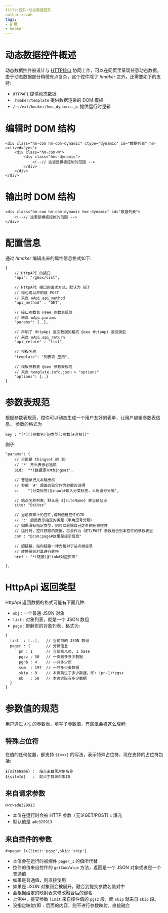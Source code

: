 ```yaml
---
title:控件:动态数据控件
author:zozoh
tags:
- 扩展
- hmaker
---
```


# 动态数据控件概述

动态数据控件被设计与 [HTTP接口](../../core/httpapi.md) 协同工作，可以在网页里呈现任意动态数据。由于动态数据部分稍微有点复杂，这个控件除了 *hmaker* 之外，还需要如下的支持:

- `HTTPAPI` 提供动态数据
- `.hmaker/template` 提供数据渲染的 DOM 模板
- `/rs/ext/hmaker/hmc_dynamic.js` 提供运行时逻辑

# 编辑时 DOM 结构

```
<div class="hm-com hm-com-dynamic" ctype="dynamic" id="数据列表" hm-actived="yes">
    <div class="hm-com-W">
        <div class="hmc-dynamic">
            <!--// 这里是模板控制的范围 -->
        </div>
    </div>
</div>
```

# 输出时 DOM 结构

```
<div class="hm-com hm-com-dynamic hmc-dynamic" id="数据列表">
    <!--// 这里是模板控制的范围 -->
</div>
```

# 配置信息

通过 *hmaker* 编辑出来的属性信息格式如下:

```
{
    // HttpAPI 的接口
    "api": "/gbox/list",
    
    // HttpAPI 接口的请求方式，默认为 GET
    // 你也可以声明成 POST
    // 来自 oApi.api_method
    "api_method" : "GET",
    
    // 接口参数表 @see 参数表规范
    // 来自 oApi.params
    "params": {..},
    
    // 声明了 HttpApi 返回数据的格式 @see HttpApi 返回类型
    // 来自 oApi.api_return
    "api_return" : "list",
    
    // 模板名称
    "template": "列表项_应用",
    
    // 模板参数表 @see 参数表规范
    // 来自 template.info.json > "options"
    "options": {..}
}
```

# 参数表规范

根据参数表规范，控件可以动态生成一个用户友好的表单，让用户编辑参数表信息。
参数的格式为

```
key : "[*][(参数名)]@类型[:参数[#注释]]"
```

例子:
```
"params": {
    // 只能是 thingset 的 ID
    // '*' 开头表示必选项
    pid:  "*(数据源)@thingset",
    
    // 普通单行文本输出框
    // 参数 '#' 后面的部分作为参数的说明
    c:    "(分类标签)@input#输入分类标签，半角逗号分隔",
    
    // 站点名称列表，默认是 ${siteName} 表当前站点
    site: "@sites"
    
    // 当前页面上的控件,得到值是控件的ID
    // ':' 后面表示指定的类型（半角逗号分隔）
    // 如果没有指定类型，则可以是除自己之外的任意控件
    // 运行时，控件获取的数据，将会作为 GET/POST 参数融合到本控件的参数表里
    com : "@com:page#这里是提示信息"
    
    // 超链接，站内链接一律为相对于站点根目录
    // 转换器会对其进行转换
    href : "*(链接)@link#对应页面"
    
},
```

# HttpApi 返回类型

HttpApi 返回数据的格式可能有下面几种:

- `obj`  : 一个普通 JSON 对象
- `list` : 对象列表，就是一个 JSON 数组
- `page` : 带翻页的对象列表，格式为:

```
{
  list  : [..],   // 当前页的 JSON 数组
  pager : {       // 分页信息
      pn : 1      // 当前第几页, 1 base
      pgsz : 50   // 一页最多多少数据
      pgnb : 4    // 一共多少页
      sum  : 197  // 一共多少条数据
      skip : 0    // 本页跳过了多少数据，即: (pn-1)*pgsz
      nb   : 50   // 本页实际有多少数据
  }
}
```

# 参数值的规范

用户通过 `API` 的参数表，填写了参数值，有些值会被这么理解:

## 特殊占位符

在值的任何位置，都支持 `${xxx}` 的写法，表示特殊占位符，现在支持的占位符包括:

```
${siteName} :  站点主目录对象名称
${siteId}   :  站点主目录对象ID
```

## 来自请求参数

```
@<c>ade329913
```

- 本值在运行时会被 HTTP 参数（无论GET/POST) `c` 填充
- 默认值是 `ade329913`

## 来自控件的参数

```
#<pager_1>{limit:'pgsz',skip:'skip'}
```

- 本值会在运行时被控件 `pager_1` 的值所代替
- 控件的值来自控件的 `getComValue` 方法，返回是一个 JSON 对象或者是一个普通值
- 如果是普通值，则直接使用
- 如果是 JSON 对象则会被展开，融合到提交参数名值对中
- 会根据给定的映射表来修改融合后的键名
- 上例中，提交参数 `limit` 来自控件值的 `pgsz` 段，而 `skip` 就来自 `skip` 段。
- 没指定映射(即 `:` 后面的内容，则不进行参数映射，直接融合

